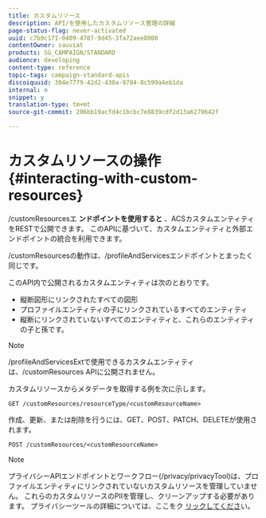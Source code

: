 ```yaml
---
title: カスタムリソース
description: API/を使用したカスタムリソース管理の詳細
page-status-flag: never-activated
uuid: c7b9c171-0409-4707-9d45-3fa72aee8008
contentOwner: sauviat
products: SG_CAMPAIGN/STANDARD
audience: developing
content-type: reference
topic-tags: campaign-standard-apis
discoiquuid: 304e7779-42d2-430a-9704-8c599a4eb1da
internal: n
snippet: y
translation-type: tm+mt
source-git-commit: 206bb19acfd4c1bcbc7e8839cdf2d13a6279642f

---
```



# カスタムリソースの操作 {#interacting-with-custom-resources}


/customResourcesエ **ンドポイントを使用すると** 、ACSカスタムエンティティをRESTで公開できます。 このAPIに基づいて、カスタムエンティティと外部エンドポイントの統合を利用できます。

/customResourcesの動作は、/profileAndServicesエンドポイントとまったく同じです。

このAPI内で公開されるカスタムエンティティは次のとおりです。

* 縦断図形にリンクされたすべての図形
* プロファイルエンティティの子にリンクされているすべてのエンティティ
* 縦断にリンクされていないすべてのエンティティと、これらのエンティティの子と孫です。

>[!NOTE]
>/profileAndServicesExtで使用できるカスタムエンティティは、/customResources APIに公開されません。

カスタムリソースからメタデータを取得する例を次に示します。

```
GET /customResources/resourceType/<customResourceName>
```

作成、更新、または削除を行うには、GET、POST、PATCH、DELETEが使用されます。

```
POST /customResources/<customResourceName>
```

>[!NOTE]
>プライバシーAPIエンドポイントとワークフロー(/privacy/privacyTool)は、プロファイルエンティティにリンクされていないカスタムリソースを管理していません。
>これらのカスタムリソースのPIIを管理し、クリーンアップする必要があります。 プライバシーツールの詳細については、ここをク [リックしてくださ](../../api/using/privacy-management.md)い。
